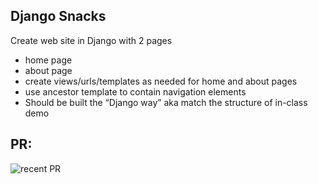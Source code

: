 ## Django Snacks
Create web site in Django with 2 pages
- home page
- about page
- create views/urls/templates as needed for home and about pages
- use ancestor template to contain navigation elements
- Should be built the “Django way” aka match the structure of in-class demo

## PR:
![recent PR]()